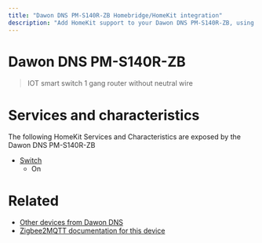```yaml
---
title: "Dawon DNS PM-S140R-ZB Homebridge/HomeKit integration"
description: "Add HomeKit support to your Dawon DNS PM-S140R-ZB, using Homebridge, Zigbee2MQTT and homebridge-z2m."
---
```

<!---
This file has been GENERATED using src/docgen/docgen.ts
DO NOT EDIT THIS FILE MANUALLY!
-->
# Dawon DNS PM-S140R-ZB
> IOT smart switch 1 gang router without neutral wire


# Services and characteristics
The following HomeKit Services and Characteristics are exposed by
the Dawon DNS PM-S140R-ZB

* [Switch](../../switch.md)
  * On


# Related
* [Other devices from Dawon DNS](../index.md#dawon_dns)
* [Zigbee2MQTT documentation for this device](https://www.zigbee2mqtt.io/devices/PM-S140R-ZB.html)